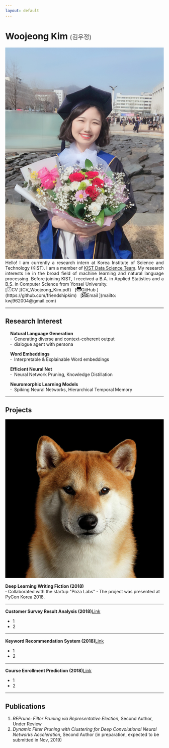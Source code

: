 ```yaml
---
layout: default
---
```


<h1> Woojeong Kim <span style="color:gray;font-size:0.7em">(김우정)</span></h1>

<img class="profile-picture" src="./asset/profile.jpg">

<div style="text-align: justify"> Hello! I am currently a research intern at Korea Institute of Science and Technology (KIST). I am a member of <a href="https://kdst.tistory.com/">KIST Data Science Team</a>. My research interests lie in the broad field of machine learning and natural language processing. Before joining KIST, I received a B.A. in Applied Statistics and a B.S. in Computer Science from Yonsei University.</div>
[<img class="icon" src="pdf-icon-gray20.png" width="15px" height="15px">CV&nbsp](CV_Woojeong_Kim.pdf)&nbsp;&nbsp;
[<img class="icon" src="asset/git-icon.jpg" width="15px" height="15px">GitHub&nbsp](https://github.com/friendshipkim)&nbsp;&nbsp;
[<img class="icon" src="asset/email-icon.png" width="15px" height="15px">Email&nbsp](mailto: kwj962004@gmail.com)
<br>

---

## Research Interest
&nbsp;&nbsp;&nbsp;&nbsp;**Natural Language Generation**<br>
&nbsp;&nbsp;&nbsp;&nbsp;**·**&nbsp;&nbsp;Generating diverse and context-coherent output<br>
&nbsp;&nbsp;&nbsp;&nbsp;**·**&nbsp;&nbsp;dialogue agent with persona<br>

&nbsp;&nbsp;&nbsp;&nbsp;**Word Embeddings**<br>
&nbsp;&nbsp;&nbsp;&nbsp;**·**&nbsp;&nbsp;Interpretable & Explainable Word embeddings<br>

&nbsp;&nbsp;&nbsp;&nbsp;**Efficient Neural Net**<br>
&nbsp;&nbsp;&nbsp;&nbsp;**·**&nbsp;&nbsp;Neural Network Pruning, Knowledge Distillation<br>

&nbsp;&nbsp;&nbsp;&nbsp;**Neuromorphic Learning Models**<br>
&nbsp;&nbsp;&nbsp;&nbsp;**·**&nbsp;&nbsp;Spiking Neural Networks, Hierarchical Temporal Memory<br>

---

## Projects
<a href="/project/fiction.html"><img class="thumbnail" src="shiba.jpg"></a>

**Deep Learning Writing Fiction (2018)**<br>
**·** Collaborated with the startup "Poza Labs"
**·** The project was presented at PyCon Korea 2018.

---

**Customer Survey Result Analysis (2018)**[Link](/project/customer_survey.html)
- 1
- 2

---

**Keyword Recommendation System (2018)**[Link](/project/keyword_recommendation.html)
- 1
- 2

---

**Course Enrollment Prediction (2018)**[Link](/project/course_enrollment.html)
- 1
- 2

---

## Publications

1. *REPrune: Filter Pruning via Representative Election*, Second Author, Under Review
2. *Dynamic Filter Pruning with Clustering for Deep Convolutional Neural Networks Acceleration*, Second Author (in preparation, expected to be submitted in Nov, 2019)
